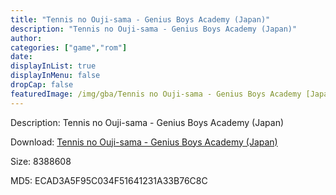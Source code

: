 ```yaml
---
title: "Tennis no Ouji-sama - Genius Boys Academy (Japan)"
description: "Tennis no Ouji-sama - Genius Boys Academy (Japan)"
author: 
categories: ["game","rom"]
date: 
displayInList: true
displayInMenu: false
dropCap: false
featuredImage: /img/gba/Tennis no Ouji-sama - Genius Boys Academy [Japan].jpg
---
```


Description: Tennis no Ouji-sama - Genius Boys Academy (Japan)

Download: <a style="text-decoration:underline;" href="https://mega.nz/#!6DoCxIoZ!J2oNkFyhIDHz3svT3aRpNafLFd8yhVnmBz4LfBS-7qU" target = "_blank" rel = "nofollow" > Tennis no Ouji-sama - Genius Boys Academy (Japan)</a>

Size: 8388608

MD5: ECAD3A5F95C034F51641231A33B76C8C

